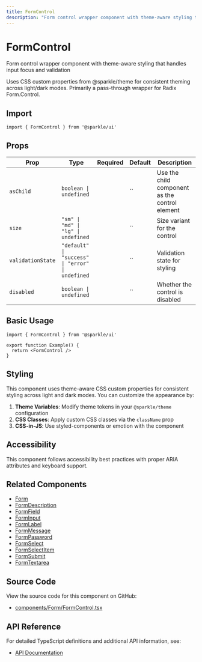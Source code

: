 ```yaml
---
title: FormControl
description: "Form control wrapper component with theme-aware styling that handles input focus and validation Uses CSS custom properties from @sparkle/theme for consistent theming across light/dark modes. Primarily a pass-through wrapper for Radix Form.Control."
---
```


# FormControl

Form control wrapper component with theme-aware styling that handles input focus and validation

Uses CSS custom properties from @sparkle/theme for consistent theming across light/dark modes. Primarily a pass-through wrapper for Radix Form.Control.

## Import

```tsx
import { FormControl } from '@sparkle/ui'
```

## Props

| Prop | Type | Required | Default | Description |
| --- | --- | --- | --- | --- |
| `asChild` | `boolean \| undefined` |  | `` | Use the child component as the control element |
| `size` | `"sm" \| "md" \| "lg" \| undefined` |  | `` | Size variant for the control |
| `validationState` | `"default" \| "success" \| "error" \| undefined` |  | `` | Validation state for styling |
| `disabled` | `boolean \| undefined` |  | `` | Whether the control is disabled |

## Basic Usage

```tsx
import { FormControl } from '@sparkle/ui'

export function Example() {
  return <FormControl />
}
```

## Styling

This component uses theme-aware CSS custom properties for consistent styling across light and dark modes. You can customize the appearance by:

1. **Theme Variables**: Modify theme tokens in your `@sparkle/theme` configuration
2. **CSS Classes**: Apply custom CSS classes via the `className` prop
3. **CSS-in-JS**: Use styled-components or emotion with the component

## Accessibility

This component follows accessibility best practices with proper ARIA attributes and keyboard support.

## Related Components

- [Form](./form)
- [FormDescription](./form-description)
- [FormField](./form-field)
- [FormInput](./form-input)
- [FormLabel](./form-label)
- [FormMessage](./form-message)
- [FormPassword](./form-password)
- [FormSelect](./form-select)
- [FormSelectItem](./form-select-item)
- [FormSubmit](./form-submit)
- [FormTextarea](./form-textarea)

## Source Code

View the source code for this component on GitHub:

- [components/Form/FormControl.tsx](https://github.com/marcusrbrown/sparkle/blob/main/packages/ui/src/components/Form/FormControl.tsx)

## API Reference

For detailed TypeScript definitions and additional API information, see:

- [API Documentation](/api/ui/src#formcontrol)
